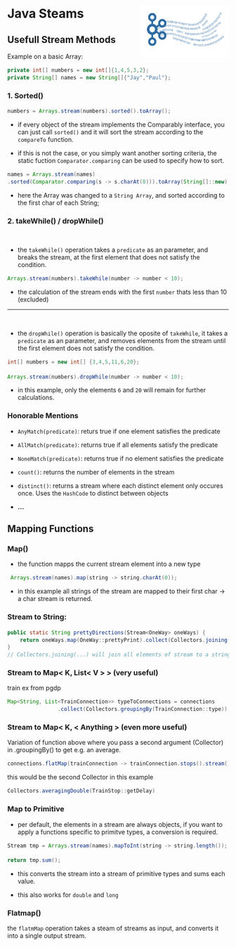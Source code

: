 # Java Steams <img src="image-8.webp" alt="inline drawing" width="200px" style="float:right; margin-right:0px;" />

## Usefull Stream Methods

Example on a basic Array:

```java
private int[] numbers = new int[]{1,4,5,3,2};
private String[] names = new String[]{"Jay","Paul"};
```

### 1. Sorted()

```java
numbers = Arrays.stream(numbers).sorted().toArray();
```

- if every object of the stream implements the Comparably interface, you can just call `sorted()` and it will sort the stream according to the `compareTo` function.

- if this is not the case, or you simply want another sorting criteria, the static fuction `Comparator.comparing` can be used to specify how to sort.

 ```java
 names = Arrays.stream(names)
 .sorted(Comparator.comparing(s -> s.charAt(0))).toArray(String[]::new);
 ```

- here the Array was changed to a `String Array`, and sorted according to the first char of each String;

### 2. takeWhile() / dropWhile()

<br>

- the `takeWhile()` operation takes a `predicate` as an parameter, and breaks the stream, at the first element that does not satisfy the condition.

```java
Arrays.stream(numbers).takeWhile(number -> number < 10);
```

- the calculation of the stream ends with the first `number` thats less than 10 (excluded)

---
<br>

- the `dropWhile()` operation is basically the oposite of `takeWhile`, it takes a `predicate` as an parameter, and removes elements from the stream until the first element does not satisfy the condition.

```java
int[] numbers = new int[] {3,4,5,11,6,20};

Arrays.stream(numbers).dropWhile(number -> number < 10);
```

- in this example, only the elements `6` and `20` will remain for further calculations.

### Honorable Mentions

- `AnyMatch(predicate)`: returs true if one element satisfies the predicate

- `AllMatch(predicate)`: returns true if all elements satisfy the predicate

- `NoneMatch(predicate)`: returns true if no element satisfies the predicate

- `count()`: returns the number of elements in the stream

- `distinct()`: returns a stream where each distinct element only occures once. Uses the `HashCode` to distinct between objects

- **...**

## Mapping Functions

### Map()

- the function mapps the current stream element into a new type

```java
 Arrays.stream(names).map(string -> string.charAt(0));
 ```

- in this example all strings of the stream are mapped to their first char -> a char stream is returned.

### Stream to String:
```java
public static String prettyDirections(Stream<OneWay> oneWays) {  
    return oneWays.map(OneWay::prettyPrint).collect(Collectors.joining("\n"));  
}
// Collectors.joining(...) will join all elements of stream to a string seperated by specifyed delimiter
```

### Stream to Map< K, List< V > > (very useful)
train ex from pgdp
```java
Map<String, List<TrainConnection>> typeToConnections = connections
                .collect(Collectors.groupingBy(TrainConnection::type));
```

### Stream to Map< K, < Anything > (even more useful)
Variation of function above where you pass a second argument (Collector) in .groupingBy() to get e.g. an average.

``` java
connections.flatMap(trainConnection -> trainConnection.stops().stream()).collect(Collectors.groupingBy(trainStop -> trainStop.actual().getHour(), Collectors.averagingDouble(TrainStop::getDelay)));
```

this would be the second Collector in this example
```java 
Collectors.averagingDouble(TrainStop::getDelay)
```
### Map to Primitive

- per default, the elements in a stream are always objects, if you want to apply a functions specific to primitve types, a conversion is required.

```java
Stream tmp = Arrays.stream(names).mapToInt(string -> string.length());

return tmp.sum();
```

- this converts the stream into a stream of primitive types and sums each value.

- this also works for `double` and `long`

### Flatmap()

the `flatmMap` operation takes a steam of streams as input, and converts it into a single output stream.





